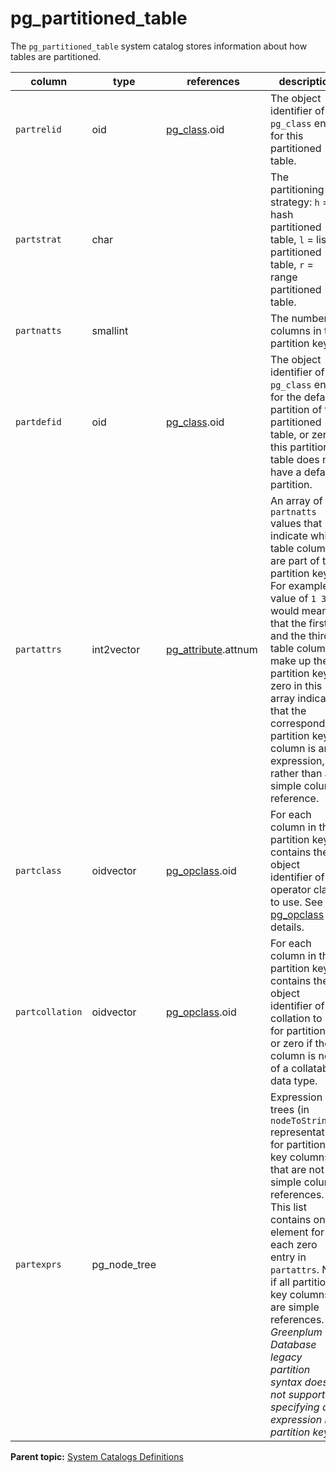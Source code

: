# pg_partitioned_table

The `pg_partitioned_table` system catalog stores information about how tables are partitioned.

|column|type|references|description|
|------|----|----------|-----------|
|`partrelid`|oid|[pg\_class](pg_class.html).oid|The object identifier of the `pg_class` entry for this partitioned table.|
|`partstrat`|char| | The partitioning strategy: `h` = hash partitioned table, `l` = list partitioned table, `r` = range partitioned table.|
|`partnatts`|smallint| |The number of columns in the partition key.|
|`partdefid`|oid|[pg\_class](pg_class.html).oid |The object identifier of the `pg_class` entry for the default partition of this partitioned table, or zero if this partitioned table does not have a default partition.|
|`partattrs`|int2vector|[pg\_attribute](pg_attribute.html).attnum | An array of `partnatts` values that indicate which table columns are part of the partition key. For example, a value of `1 3` would mean that the first and the third table columns make up the partition key. A zero in this array indicates that the corresponding partition key column is an expression, rather than a simple column reference.|
|`partclass`|oidvector|[pg\_opclass](pg_class.html).oid|For each column in the partition key, contains the object identifier of the operator class to use. See [pg_opclass](pg_opclass.html) for details.|
|`partcollation`|oidvector|[pg\_opclass](pg_class.html).oid |For each column in the partition key, contains the object identifier of the collation to use for partitioning, or zero if the column is not of a collatable data type.|
|`partexprs`|pg_node_tree| |Expression trees \(in `nodeToString()` representation\) for partition key columns that are not simple column references. This list contains one element for each zero entry in `partattrs`. Null if all partition key columns are simple references. *Greenplum Database legacy partition syntax does not support specifying an expression in a partition key.* |

**Parent topic:** [System Catalogs Definitions](../system_catalogs/catalog_ref-html.html)

